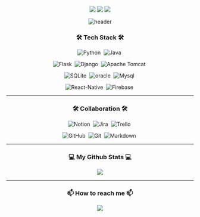 <div align="center">
  <img src="https://capsule-render.vercel.app/api?type=waving&color=auto&height=300&section=header&text=Hello World!%20👋&fontSize=75&animation=fadeIn&fontAlignY=38&desc=%This%20is%20Walter's%20GitHub!&descAlignY=60&descAlign=62"/>
  <img src="https://capsule-render.vercel.app/api?type=waving&color=auto&height=300&section=header&text=Hello World!%20👋&fontSize=75&animation=fadeIn&fontAlignY=38&desc=%This%20is%20Walter's%20GitHub!&descAlignY=60&descAlign=62"/>
  <img src="https://capsule-render.vercel.app/api?type=wave&color=auto&height=300&section=header&text=capsule%20render&fontSize=90" />

  ![header](https://capsule-render.vercel.app/api?type=wave&color=auto&height=300&section=header&text=capsule%20render&fontSize=90)

  <h3>🛠 Tech Stack 🛠</h3>
  <!-- https://simpleicons.org/ -->

  ![Python](https://img.shields.io/badge/Python-35709E?style=flat&logo=Python&logoColor=white)&nbsp;
  ![Java](https://img.shields.io/badge/Java-EE7D0A?style=flat&logo=Java&logoColor=white)&nbsp;

  ![Flask](https://img.shields.io/badge/Flask-010101?style=flat&logo=Flask&logoColor=white)&nbsp;
  ![Django](https://img.shields.io/badge/Django-01392A?style=flat&logo=Django&logoColor=white)&nbsp;
  ![Apache Tomcat](https://img.shields.io/badge/Apache_Tomcat-CBA01A?style=flat&logo=apachetomcat&logoColor=black)&nbsp;

  ![SQLite](https://img.shields.io/badge/SQLite-BDCCE2?style=flat&logo=Sqlite&logoColor=black)&nbsp;
  ![oracle](https://img.shields.io/badge/oracle-F80000?style=flat&logo=Oracle&logoColor=white)&nbsp;
  ![Mysql](https://img.shields.io/badge/Mysql-3766AB?style=flat&logo=Mysql&logoColor=white)&nbsp;

  ![React-Native](https://img.shields.io/badge/React_Native-67D6F4?style=flat&logo=React&logoColor=black)&nbsp;
  ![Firebase](https://img.shields.io/badge/Firebase-F7CD51?style=flat&logo=Firebase&logoColor=black)&nbsp;

<hr>

  <h3>🛠 Collaboration 🛠</h3>

  ![Notion](https://img.shields.io/badge/Notion-white?style=flat&logo=notion&logoColor=black)&nbsp;
  ![Jira](https://img.shields.io/badge/Jira-2681F8?style=flat&logo=jira&logoColor=white)&nbsp;
  ![Trello](https://img.shields.io/badge/trello-266F9A?style=flat&logo=trello&logoColor=white)&nbsp;  
  
  ![GitHub](https://img.shields.io/badge/GitHub-white?style=flat&logo=github&logoColor=black)&nbsp;
  ![Git](https://img.shields.io/badge/Git-E25A38?style=flat&logo=git&logoColor=white)&nbsp;
  ![Markdown](https://img.shields.io/badge/Markdown-white?style=flat&logo=markdown&logoColor=black)&nbsp;
<hr>

  <h3>💻 My Github Stats 💻</h3>
  <img src="https://github-readme-stats.vercel.app/api?username=Ropering&show_icons=true">
<hr>
  
  <h3>📫 How to reach me 📫</h3>
  <a href="mailto:bonoboss1028@gmail.com"><img src="https://img.shields.io/badge/Gmail-d14836?style=flat&logo=Gmail&logoColor=white&link=bonoboss1028@gmail.com"/></a><br>


</div>
